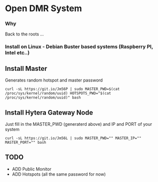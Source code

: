 # Open DMR System #

### Why ###
Back to the roots ... 

### Install on Linux - Debian Buster based systems (Raspberry PI, Intel etc..) ###

## Install Master ##
Generates random hotspot and master password
```console
curl -sL https://git.io/Jm56P | sudo MASTER_PWD=$(cat /proc/sys/kernel/random/uuid) HOTSPOTS_PWD="$(cat /proc/sys/kernel/random/uuid)" bash
```

## Install Hytera Gateway Node ##
Just fill in the MASTER_PWD (generaterd above) and IP  and PORT of your system
```console
curl -sL https://git.io/Jm56L | sudo MASTER_PWD="" MASTER_IP="" MASTER_PORT="" bash
```

## TODO ##
- ADD Public Monitor
- ADD Hotspots (all the same password for now)
